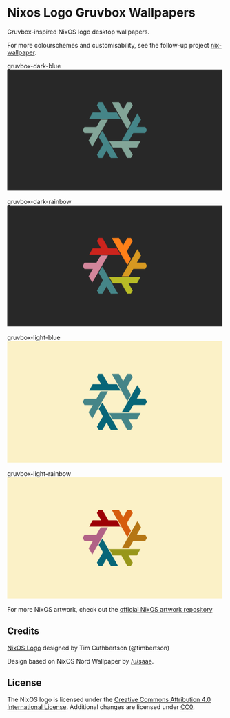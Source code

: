 # Nixos Logo Gruvbox Wallpapers

Gruvbox-inspired NixOS logo desktop wallpapers.

For more colourschemes and customisability, see the follow-up project
[nix-wallpaper](https://github.com/lunik1/nixos-logo-gruvbox-wallpaper).

gruvbox-dark-blue  
<img src="png/gruvbox-dark-blue.png" width="500">

gruvbox-dark-rainbow  
<img src="png/gruvbox-dark-rainbow.png" width="500">

gruvbox-light-blue  
<img src="png/gruvbox-light-blue.png" width="500">

gruvbox-light-rainbow  
<img src="png/gruvbox-light-rainbow.png" width="500">

For more NixOS artwork, check out the [official NixOS artwork
repository](https://github.com/NixOS/nixos-artwork)

## Credits

[NixOS Logo](https://github.com/NixOS/nixos-artwork/tree/master/logo) designed
by Tim Cuthbertson (@timbertson)

Design based on NixOS Nord Wallpaper by
[/u/saae](https://www.reddit.com/user/saae).

## License

The NixOS logo is licensed under the [Creative Commons Attribution 4.0
International License](http://creativecommons.org/licenses/by/4.0/). Additional
changes are licensed under
[CC0](https://creativecommons.org/publicdomain/zero/1.0/legalcode>).
